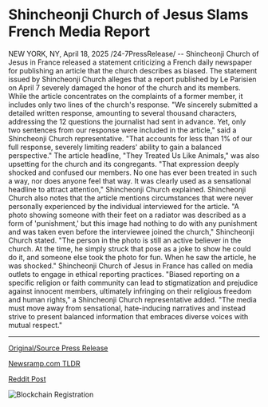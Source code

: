 # Shincheonji Church of Jesus Slams French Media Report

NEW YORK, NY, April 18, 2025 /24-7PressRelease/ -- Shincheonji Church of Jesus in France released a statement criticizing a French daily newspaper for publishing an article that the church describes as biased.   The statement issued by Shincheonji Church alleges that a report published by Le Parisien on April 7 severely damaged the honor of the church and its members. While the article concentrates on the complaints of a former member, it includes only two lines of the church's response.  "We sincerely submitted a detailed written response, amounting to several thousand characters, addressing the 12 questions the journalist had sent in advance. Yet, only two sentences from our response were included in the article," said a Shincheonji Church representative. "That accounts for less than 1% of our full response, severely limiting readers' ability to gain a balanced perspective."   The article headline, "They Treated Us Like Animals," was also upsetting for the church and its congregants.   "That expression deeply shocked and confused our members. No one has ever been treated in such a way, nor does anyone feel that way. It was clearly used as a sensational headline to attract attention," Shincheonji Church explained.  Shincheonji Church also notes that the article mentions circumstances that were never personally experienced by the individual interviewed for the article.  "A photo showing someone with their feet on a radiator was described as a form of 'punishment,' but this image had nothing to do with any punishment and was taken even before the interviewee joined the church," Shincheonji Church stated. "The person in the photo is still an active believer in the church. At the time, he simply struck that pose as a joke to show he could do it, and someone else took the photo for fun. When he saw the article, he was shocked."  Shincheonji Church of Jesus in France has called on media outlets to engage in ethical reporting practices.  "Biased reporting on a specific religion or faith community can lead to stigmatization and prejudice against innocent members, ultimately infringing on their religious freedom and human rights," a Shincheonji Church representative added. "The media must move away from sensational, hate-inducing narratives and instead strive to present balanced information that embraces diverse voices with mutual respect." 

---

[Original/Source Press Release](https://www.24-7pressrelease.com/press-release/521919/shincheonji-church-of-jesus-slams-french-media-report)
                    

[Newsramp.com TLDR](https://newsramp.com/curated-news/shincheonji-church-of-jesus-in-france-speaks-out-against-biased-article-by-french-newspaper/07abc22fa38e4b5110c68750dbc3c8bd) 

 



[Reddit Post](https://www.reddit.com/r/newsramp/comments/1k7av78/shincheonji_church_of_jesus_in_france_speaks_out/) 



![Blockchain Registration](https://cdn.newsramp.app/24-7PressRelease/qrcode/254/25/xenoZ0J0.webp)